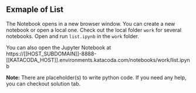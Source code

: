 ## Exmaple of List
The Notebook opens in a new browser window. You can create a new notebook or open a local one. Check out the local folder `work` for several notebooks. Open and run `list.ipynb` in the `work` folder.

You can also open the Jupyter Notebook at https://[[HOST_SUBDOMAIN]]-8888-[[KATACODA_HOST]].environments.katacoda.com/notebooks/work/list.ipynb

**Note:**
There are placeholder(s) to write python code. If you need any help, you can checkout solution tab.